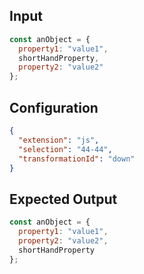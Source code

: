 
## Input
```javascript input
const anObject = {
  property1: "value1",
  shortHandProperty,
  property2: "value2"
};
```

## Configuration
```json configuration
{
  "extension": "js",
  "selection": "44-44",
  "transformationId": "down"
}
```

## Expected Output
```javascript expected output
const anObject = {
  property1: "value1",
  property2: "value2",
  shortHandProperty
};
```
